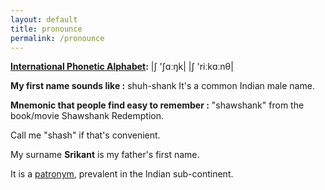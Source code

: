 ```yaml
---
layout: default
title: pronounce
permalink: /pronounce
---
```


**[International Phonetic Alphabet](https://en.wikipedia.org/wiki/Help:IPA/English):**  |ʃ&nbsp;'ʃɑːŋk| |ʃ&nbsp;'riːkɑːnθ|


**My first name sounds like :** shuh-shank
It's a common Indian male name.

**Mnemonic that people find easy to remember :** "shawshank" from the book/movie Shawshank Redemption.

Call me "shash" if that's convenient.

My surname **Srikant** is my father's first name.

It is a [patronym](https://en.wikipedia.org/wiki/Patronymic#India), prevalent in the Indian sub-continent.

